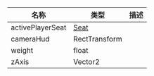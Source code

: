 | 名称 | 类型 | 描述 |
| ----------- | ----------- | ----------- |
| activePlayerSeat | [Seat](https://github.com/Nevin23333/RavenfieldCommunityResource/tree/cn/Documents/Components/Vehicle/Seat.md) |  |
| cameraHud | RectTransform |  |
| weight | float |  |
| zAxis | Vector2 |  |
